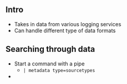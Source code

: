 ## Intro
- Takes in data from various logging services
- Can handle different type of data formats

## Searching through data

- Start a command with a pipe
	- `| metadata type=sourcetypes`
- 